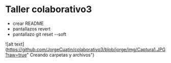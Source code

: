 # Taller colaborativo3

* crear README 
* pantallazos revert
* pantallazo git reset --soft

![alt text](https://github.com/JorgeCuatin/colaborativo3/blob/jorge/img/Captura1.JPG?raw=true" Creando carpetas y archivos")